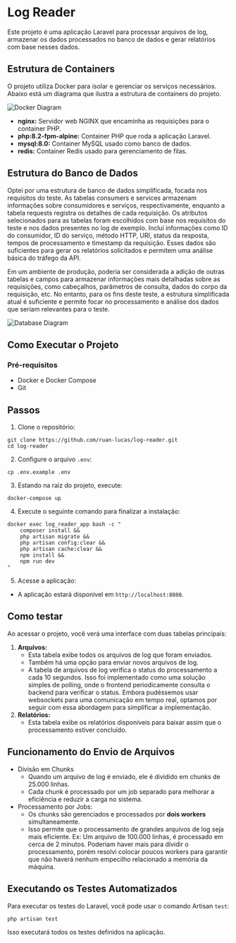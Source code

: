 # Log Reader
Este projeto é uma aplicação Laravel para processar arquivos de log, armazenar os dados processados no banco de dados e gerar relatórios com base nesses dados.


## Estrutura de Containers
O projeto utiliza Docker para isolar e gerenciar os serviços necessários. Abaixo está um diagrama que ilustra a estrutura de containers do projeto.

![Docker Diagram](https://kroki.io/plantuml/svg/eNptUT1Pw0AM3f0rrEwwBEVMUQbUoUJdikAqU5XBJKaJkvvo-aJSof53LpeWtAhPd37Pfs82LMST84PqAaRrtSVHCvtWsz9aRuN8YwC0qRmTpak6drgy4hP8BgxxA7ywPxjXXbAxtnrX6q-Cehs6lkiCMTHjtrFF_vCYflqVXrFCeuaoo-z7wMoiFH8z6Lhu5VogJuCPgxLT9CmqlVhg8mzcgVwduPuBxUtyY-hMjkKRviRPHySMldGaK98a_W9FlI4VbwMPjIo07Vix9hP9BCeAqjdDjcm4RVxT1QTfl41t34VdOZKm19T1PEDoutpsXn89450N18E8y7P7BG7GnIrnArFGC4cpYcG6Hm_9A9U7l8Q=)

- __nginx:__ Servidor web NGINX que encaminha as requisições para o container PHP.
- __php:8.2-fpm-alpine:__ Container PHP que roda a aplicação Laravel.
- __mysql:8.0:__ Container MySQL usado como banco de dados.
- __redis:__ Container Redis usado para gerenciamento de filas.

## Estrutura do Banco de Dados

Optei por uma estrutura de banco de dados simplificada, focada nos requisitos do teste. As tabelas consumers e services armazenam informações sobre consumidores e serviços, respectivamente, enquanto a tabela requests registra os detalhes de cada requisição. Os atributos selecionados para as tabelas foram escolhidos com base nos requisitos do teste e nos dados presentes no log de exemplo. Incluí informações como ID do consumidor, ID do serviço, método HTTP, URI, status da resposta, tempos de processamento e timestamp da requisição. Esses dados são suficientes para gerar os relatórios solicitados e permitem uma análise básica do tráfego da API.

Em um ambiente de produção, poderia ser considerada a adição de outras tabelas e campos para armazenar informações mais detalhadas sobre as requisições, como cabeçalhos, parâmetros de consulta, dados do corpo da requisição, etc. No entanto, para os fins deste teste, a estrutura simplificada atual é suficiente e permite focar no processamento e análise dos dados que seriam relevantes para o teste.

![Database Diagram](https://kroki.io/plantuml/svg/eNrFk8FuwjAMhu95iohLt2nwAFOFOO2yh4hCY1pLbQqOs4Fg7z43tGWwHtB22KWN_TvJ5z-JWgW2xLGplarQgS6QihqUAs_IBz0rWh9iAxRm2gY9RvqotH5Cp1_0Gkv0rPO8BA9kGdxyKeJ8Lp8YU0n65Xn0uIuQ1IKgqzSWRWZsQDCabTdj66aEzwtRAHrHAs5AQ_CPPASySOAzzxDcyTP4aa7BXt9SSd_ctNgAV22XDkzoyw6V8HsooByDZGR3CXsy0_UwJrfU7g_XqVIIP-xNMl2SKXv-4FvdlmaDNRiBkBMM_Yn-TN_p5dpyURl0kx6Aj81D1i8pWvassw16DBW4NLaypcseZQ4QtWQEONiyc4Bhz7_r9PJaTqfFoj2Ot0ON1_ZWUCvwLr3GYfAF6h01Bw==)

## Como Executar o Projeto

### Pré-requisitos
- Docker e Docker Compose
- Git

## Passos
1. Clone o repositório:
```
git clone https://github.com/ruan-lucas/log-reader.git
cd log-reader
```
2. Configure o arquivo `.env`:
```
cp .env.example .env
```
3. Estando na raiz do projeto, execute:
```
docker-compose up
```
4. Execute o seguinte comando para finalizar a instalação:
````
docker exec log_reader_app bash -c "
    composer install &&
    php artisan migrate &&
    php artisan config:clear &&
    php artisan cache:clear &&
    npm install &&
    npm run dev
"
````
5. Acesse a aplicação:
-  A aplicação estará disponível em `http://localhost:8080`.

## Como testar
Ao acessar o projeto, você verá uma interface com duas tabelas principais:
1. __Arquivos:__
    - Esta tabela exibe todos os arquivos de log que foram enviados.
    - Também há uma opção para enviar novos arquivos de log.
    - A tabela de arquivos de log verifica o status do processamento a cada 10 segundos. Isso foi implementado como uma solução simples de polling, onde o frontend periodicamente consulta o backend para verificar o status. Embora pudéssemos usar websockets para uma comunicação em tempo real, optamos por seguir com essa abordagem para simplificar a implementação.
2. __Relatórios:__
    - Esta tabela exibe os relatórios disponíveis para baixar assim que o processamento estiver concluído.

## Funcionamento do Envio de Arquivos
- Divisão em Chunks
    - Quando um arquivo de log é enviado, ele é dividido em chunks de 25.000 linhas.
    - Cada chunk é processado por um job separado para melhorar a eficiência e reduzir a carga no sistema.
- Processamento por Jobs:
    - Os chunks são gerenciados e processados por __dois workers__ simultaneamente.
    - Isso permite que o processamento de grandes arquivos de log seja mais eficiente. Ex: Um arquivo de 100.000 linhas, é processado em cerca de 2 minutos. Poderiam haver mais para dividir o processamento, porém resolvi colocar poucos workers para garantir que não haverá nenhum empecilho relacionado a memória da máquina.

## Executando os Testes Automatizados
Para executar os testes do Laravel, você pode usar o comando Artisan `test`:

```
php artisan test
```
Isso executará todos os testes definidos na aplicação.